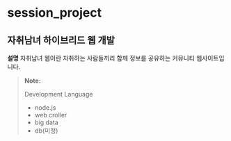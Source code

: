 session_project
====

자취남녀 하이브리드 웹 개발
----

**설명**
자취남녀 웹이란 자취하는 사람들끼리 함께 정보를 공유하는 커뮤니티 웹사이트입니다.

>**Note:**
>
> Development Language
>
> - node.js
> - web croller
> - big data
> - db(미정)
